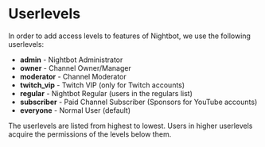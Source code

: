 # Userlevels

In order to add access levels to features of Nightbot, we use the following userlevels:

* **admin** - Nightbot Administrator
* **owner** - Channel Owner/Manager
* **moderator** - Channel Moderator
* **twitch_vip** - Twitch VIP (only for Twitch accounts)
* **regular** - Nightbot Regular (users in the regulars list)
* **subscriber** - Paid Channel Subscriber (Sponsors for YouTube accounts)
* **everyone** - Normal User (default)

The userlevels are listed from highest to lowest. Users in higher userlevels acquire the permissions of the levels below them.
